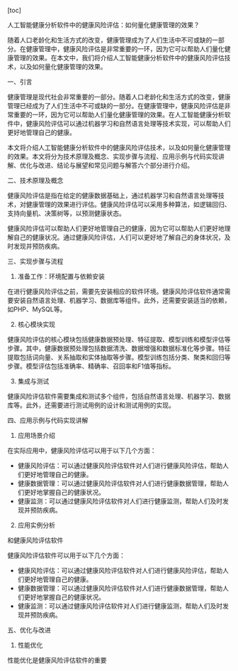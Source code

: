 
[toc]                    
                
                
人工智能健康分析软件中的健康风险评估：如何量化健康管理的效果？

随着人口老龄化和生活方式的改变，健康管理成为了人们生活中不可或缺的一部分。在健康管理中，健康风险评估是非常重要的一环，因为它可以帮助人们量化健康管理的效果。在本文中，我们将介绍人工智能健康分析软件中的健康风险评估技术，以及如何量化健康管理的效果。

一、引言

健康管理是现代社会非常重要的一部分。随着人口老龄化和生活方式的改变，健康管理已经成为了人们生活中不可或缺的一部分。在健康管理中，健康风险评估是非常重要的一环，因为它可以帮助人们量化健康管理的效果。在人工智能健康分析软件中，健康风险评估可以通过机器学习和自然语言处理等技术实现，可以帮助人们更好地管理自己的健康。

本文将介绍人工智能健康分析软件中的健康风险评估技术，以及如何量化健康管理的效果。本文将分为技术原理及概念、实现步骤与流程、应用示例与代码实现讲解、优化与改进、结论与展望和常见问题与解答六个部分进行介绍。

二、技术原理及概念

健康风险评估是指在给定的健康数据基础上，通过机器学习和自然语言处理等技术，对健康管理的效果进行评估。健康风险评估可以采用多种算法，如逻辑回归、支持向量机、决策树等，以预测健康状态。

健康风险评估可以帮助人们更好地管理自己的健康，因为它可以帮助人们更好地理解自己的健康状况。通过健康风险评估，人们可以更好地了解自己的身体状况，及时发现并预防疾病。

三、实现步骤与流程

1. 准备工作：环境配置与依赖安装

在进行健康风险评估之前，需要先安装相应的软件环境。健康风险评估软件通常需要安装自然语言处理、机器学习、数据库等组件。此外，还需要安装适当的依赖，如PHP、MySQL等。

2. 核心模块实现

健康风险评估的核心模块包括健康数据预处理、特征提取、模型训练和模型评估等步骤。其中，健康数据预处理包括数据清洗、数据增强和数据标准化等步骤。特征提取包括词向量、关系抽取和实体抽取等步骤。模型训练包括分类、聚类和回归等步骤。模型评估包括准确率、精确率、召回率和F1值等指标。

3. 集成与测试

健康风险评估软件需要集成和测试多个组件，包括自然语言处理、机器学习、数据库等。此外，还需要进行测试用例的设计和测试用例的实现。

四、应用示例与代码实现讲解

1. 应用场景介绍

在实际应用中，健康风险评估可以用于以下几个方面：

- 健康风险评估：可以通过健康风险评估软件对人们进行健康风险评估，帮助人们更好地管理自己的健康。
- 健康数据管理：可以通过健康风险评估软件对人们进行健康数据管理，帮助人们更好地掌握自己的健康状况。
- 健康监测：可以通过健康风险评估软件对人们进行健康监测，帮助人们及时发现并预防疾病。

2. 应用实例分析

和健康风险评估软件

健康风险评估软件可以用于以下几个方面：

- 健康风险评估：可以通过健康风险评估软件对人们进行健康风险评估，帮助人们更好地管理自己的健康。
- 健康数据管理：可以通过健康风险评估软件对人们进行健康数据管理，帮助人们更好地掌握自己的健康状况。
- 健康监测：可以通过健康风险评估软件对人们进行健康监测，帮助人们及时发现并预防疾病。

五、优化与改进

1. 性能优化

性能优化是健康风险评估软件的重要

